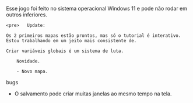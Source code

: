 Esse jogo foi feito no sistema operacional Windows 11 e pode não rodar em outros inferiores.

	<pre>	Update:

	Os 2 primeiros mapas estão prontos, mas só o tutorial é interativo. Estou trabalhando em um jeito mais consistente de.

	Criar variáveis globais é um sistema de luta.

		Novidade.

		- Novo mapa. 

  bugs

  - O salvamento pode criar muitas janelas ao mesmo tempo na tela.</pre>

